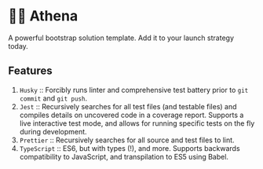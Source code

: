# 🧝‍♀️ Athena
A powerful bootstrap solution template. Add it to your launch strategy today.

## Features
1. `Husky` :: Forcibly runs linter and comprehensive test battery prior to `git commit` and `git push`.
2. `Jest` :: Recursively searches for all test files (and testable files) and compiles details on uncovered code in a coverage report. Supports a live interactive test mode, and allows for running specific tests on the fly during development.
3. `Prettier` :: Recursively searches for all source and test files to lint.
4. `TypeScript` :: ES6, but with types (!), and more. Supports backwards compatibility to JavaScript, and transpilation to ES5 using Babel.
